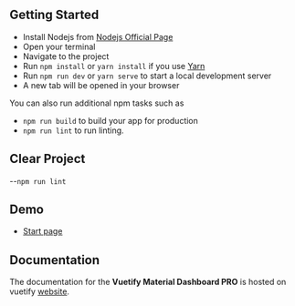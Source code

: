 
## Getting Started
- Install Nodejs from [Nodejs Official Page](https://nodejs.org/en/)
- Open your terminal
- Navigate to the project
- Run `npm install` or `yarn install` if you use [Yarn](https://yarnpkg.com/en/)
- Run `npm run dev` or `yarn serve` to start a local development server
- A new tab will be opened in your browser

You can also run additional npm tasks such as
- `npm run build` to build your app for production
- `npm run lint` to run linting.

## Clear Project
--`npm run lint`

## Demo

- [Start page](https://demos.creative-tim.com/vuetify-material-dashboard-pro?ref=vtymdp-readme)



## Documentation
The documentation for the **Vuetify Material Dashboard PRO** is hosted on vuetify [website](https://vuetifyjs.com/en/components/api-explorer).


